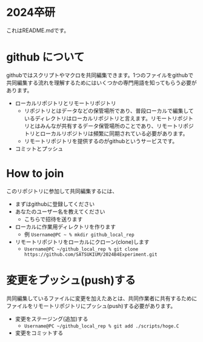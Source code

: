 # 2024卒研
これはREADME.mdです。

# github について
githubではスクリプトやマクロを共同編集できます。1つのファイルをgithubで共同編集する流れを理解するためにはいくつかの専門用語を知ってもらう必要があります。
- ローカルリポジトリとリモートリポジトリ
    - リポジトリとはデータなどの保管場所であり、普段ローカルで編集しているディレクトリはローカルリポジトリと言えます。リモートリポジトリとはみんなが共有するデータ保管場所のことであり、リモートリポジトリとローカルリポジトリは頻繁に同期されている必要があります。
    - リモートリポジトリを提供するのがgithubというサービスです。
- コミットとプッシュ
    
# How to join
このリポジトリに参加して共同編集するには、
- まずはgithubに登録してください
- あなたのユーザー名を教えてください
    - こちらで招待を送ります
- ローカルに作業用ディレクトリを作ります
    - 例 `Username@PC ~ % mkdir github_local_rep`
- リモートリポジトリをローカルにクローン(clone)します
    - `Username@PC ~/github_local_rep % git clone https://github.com/SATSUKIUM/2024B4Experiment.git`

# 変更をプッシュ(push)する

共同編集しているファイルに変更を加えたあとは、共同作業者に共有するためにファイルをリモートリポジトリにプッシュ(push)する必要があります。
- 変更をステージング(追加)する
    - `Username@PC ~/github_local_rep % git add ./scripts/hoge.C`
- 変更をコミットする